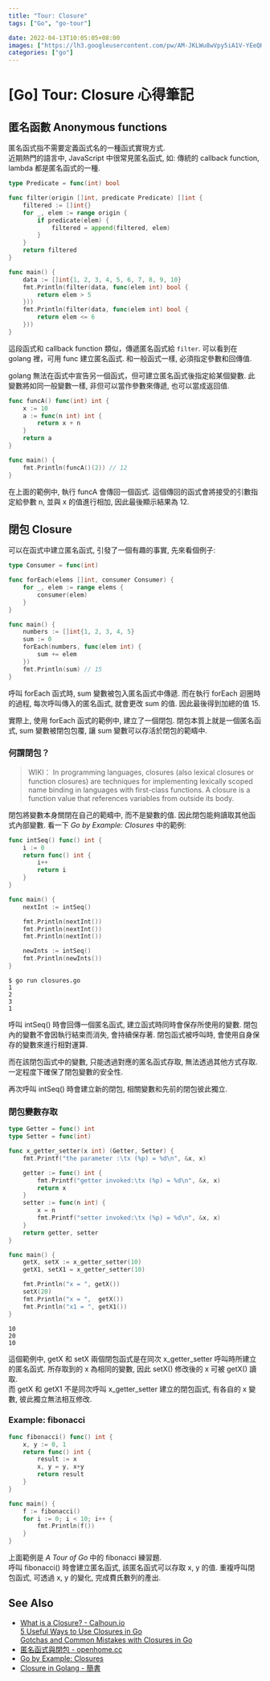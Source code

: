 ```yaml
---
title: "Tour: Closure"
tags: ["Go", "go-tour"]

date: 2022-04-13T10:05:05+08:00
images: ["https://lh3.googleusercontent.com/pw/AM-JKLWu8wVpy5iA1V-YEeQHafjhEuZiS8kFPaPu0pj_m6yi09YtCsVYFT8Z6LxtDL57sWDXa8rRZm6B_OsIhWjgBWupJ1ZopYhtDR5PMn-4q8ypuliQvh5KDBfdZmKAxOkIXb4FhRvkuQsRhKiyjB02tR6otw=w860-h480-no?authuser=0s"]
categories: ["go"]
---
```


# [Go] Tour: Closure 心得筆記 #

## 匿名函數 Anonymous functions ##

匿名函式指不需要定義函式名的一種函式實現方式.  
近期熱門的語言中, JavaScript 中很常見匿名函式,
如: 傳統的 callback function, lambda 都是匿名函式的一種.

``` go
type Predicate = func(int) bool

func filter(origin []int, predicate Predicate) []int {
    filtered := []int{}
    for _, elem := range origin {
        if predicate(elem) {
            filtered = append(filtered, elem)
        }
    }
    return filtered
}

func main() {
    data := []int{1, 2, 3, 4, 5, 6, 7, 8, 9, 10}
    fmt.Println(filter(data, func(elem int) bool {
        return elem > 5
    }))
    fmt.Println(filter(data, func(elem int) bool {
        return elem <= 6
    }))
}
```
這段函式和 callback function 類似，傳遞匿名函式給 `filter`.
可以看到在 golang 裡，可用 func 建立匿名函式.
和一般函式一樣, 必須指定參數和回傳值.

golang 無法在函式中宣告另一個函式，但可建立匿名函式後指定給某個變數.
此變數將如同一般變數一樣, 非但可以當作參數來傳遞, 也可以當成返回值.

``` go
func funcA() func(int) int {
    x := 10
    a := func(n int) int {
        return x + n
    }
    return a
}

func main() {
    fmt.Println(funcA()(2)) // 12
}
```
在上面的範例中, 執行 funcA 會傳回一個函式.
這個傳回的函式會將接受的引數指定給參數 n, 並與 x 的值進行相加,
因此最後顯示結果為 12.


## 閉包 Closure ##

可以在函式中建立匿名函式, 引發了一個有趣的事實, 先來看個例子:

``` go
type Consumer = func(int)

func forEach(elems []int, consumer Consumer) {
    for _, elem := range elems {
        consumer(elem)
    }
}

func main() {
    numbers := []int{1, 2, 3, 4, 5}
    sum := 0
    forEach(numbers, func(elem int) {
        sum += elem
    })
    fmt.Println(sum) // 15
}
```
呼叫 forEach 函式時, sum 變數被包入匿名函式中傳遞.
而在執行 forEach 迴圈時的過程, 每次呼叫傳入的匿名函式, 就會更改 sum 的值.
因此最後得到加總的值 15.

實際上, 使用 forEach 函式的範例中, 建立了一個閉包.
閉包本質上就是一個匿名函式, sum 變數被閉包包覆, 讓 sum 變數可以存活於閉包的範疇中.

### 何謂閉包？ ###

>   WIKI： 
>   In programming languages, closures (also lexical closures or function closures) are techniques for implementing lexically scoped name binding in languages with first-class functions.
>   A closure is a function value that references variables from outside its body. 

閉包將變數本身關閉在自己的範疇中, 而不是變數的值.
因此閉包能夠讀取其他函式內部變數.
看一下 _Go by Example: Closures_ 中的範例:

``` go
func intSeq() func() int {
    i := 0
    return func() int {
        i++
        return i
    }
}

func main() {
    nextInt := intSeq()

    fmt.Println(nextInt())
    fmt.Println(nextInt())
    fmt.Println(nextInt())

    newInts := intSeq()
    fmt.Println(newInts())
}
```
```    
$ go run closures.go
1
2
3
1
```

呼叫 intSeq() 時會回傳一個匿名函式, 建立函式時同時會保存所使用的變數.
閉包內的變數不會因執行結束而消失, 會持續保存著.
閉包函式被呼叫時, 會使用自身保存的變數來進行相對運算.

而在該閉包函式中的變數, 只能透過對應的匿名函式存取, 無法透過其他方式存取.
一定程度下確保了閉包變數的安全性.

再次呼叫 intSeq() 時會建立新的閉包, 相關變數和先前的閉包彼此獨立.

### 閉包變數存取 ###

``` go
type Getter = func() int
type Setter = func(int)

func x_getter_setter(x int) (Getter, Setter) {
    fmt.Printf("the parameter :\tx (%p) = %d\n", &x, x)

    getter := func() int {
        fmt.Printf("getter invoked:\tx (%p) = %d\n", &x, x)
        return x
    }
    setter := func(n int) {
        x = n
        fmt.Printf("setter invoked:\tx (%p) = %d\n", &x, x)
    }
    return getter, setter
}

func main() {
    getX, setX := x_getter_setter(10)
    getX1, setX1 = x_getter_setter(10)

    fmt.Println("x = ", getX())
    setX(20)
    fmt.Println("x = ",  getX())
    fmt.Println("x1 = ", getX1())
}
```
``` 
10
20
10
```

這個範例中, getX 和 setX 兩個閉包函式是在同次 x_getter_setter 呼叫時所建立的匿名函式.
所存取到的 x 為相同的變數, 因此 setX() 修改後的 x 可被 getX() 讀取.  
而 getX 和 getX1 不是同次呼叫 x_getter_setter 建立的閉包函式, 有各自的 x 變數,
彼此獨立無法相互修改.

### Example: fibonacci ###

``` go
func fibonacci() func() int {
    x, y := 0, 1
    return func() int {
        result := x
        x, y = y, x+y
        return result
    }
}

func main() {
    f := fibonacci()
    for i := 0; i < 10; i++ {
        fmt.Println(f())
    }
}
```
上面範例是 _A Tour of Go_ 中的 fibonacci 練習題.  
呼叫 fibonacci() 時會建立匿名函式, 該匿名函式可以存取 x, y 的值.
重複呼叫閉包函式, 可透過 x, y 的變化, 完成費氏數列的產出.


## See Also ##

-   [What is a Closure? - Calhoun.io](https://www.calhoun.io/what-is-a-closure/#closuresprovidedataisolation)  
    [5 Useful Ways to Use Closures in Go](https://www.calhoun.io/5-useful-ways-to-use-closures-in-go/)  
    [Gotchas and Common Mistakes with Closures in Go](https://www.calhoun.io/gotchas-and-common-mistakes-with-closures-in-go/)
-   [匿名函式與閉包 - openhome.cc](https://openhome.cc/Gossip/Go/Closure.html)
-   [Go by Example: Closures](https://gobyexample.com/closures)
-   [Closure in Golang - 簡書](https://www.jianshu.com/p/3934e62d78a1)

